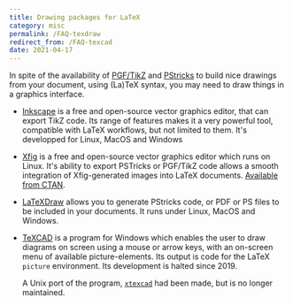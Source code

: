 ```yaml
---
title: Drawing packages for LaTeX
category: misc
permalink: /FAQ-texdraw
redirect_from: /FAQ-texcad
date: 2021-04-17
---
```


In spite of the availability of [PGF/TikZ](https://ctan.org/pkg/pgf) and
[PStricks](https://ctan.org/pkg/pstricks) to build nice drawings
from your document, using (La)TeX syntax, you may need to draw things
in a graphics interface.

- [Inkscape](https://inkscape.org/) is a free and open-source vector graphics
  editor, that can export TikZ code. Its range of features makes it a very
  powerful tool, compatible with LaTeX workflows, but not limited to them.
  It's developped for Linux, MacOS and Windows

- [Xfig](https://sourceforge.net/projects/mcj/files/) is a free and open-source
  vector graphics editor which runs on Linux.
  It's ability to export PSTricks or PGF/TikZ code allows a smooth integration of
  Xfig-generated images into LaTeX documents. [Available from CTAN](https://ctan.org/pkg/xfig).

- [LaTeXDraw](http://latexdraw.sourceforge.net/) allows you to generate PStricks
  code, or PDF or PS files to be included in your documents. It runs under Linux,
  MacOS and Windows.

- [TeXCAD](https://sourceforge.net/projects/texcad/) is a program for Windows
  which enables the user to draw diagrams on screen using a mouse or arrow keys,
  with an on-screen menu of available  picture-elements.  Its output is code
  for the LaTeX `picture` environment.
  Its development is halted since 2019.

  A Unix port of the program, [`xtexcad`](https://ctan.org/pkg/xtexcad) had been
  made, but is no longer maintained.

